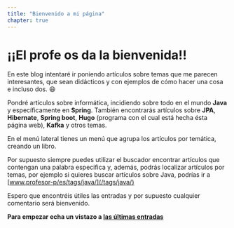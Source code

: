 ```yaml
---
title: "Bienvenido a mi página"
chapter: true
---
```

# ¡¡El profe os da la bienvenida!!

En este blog intentaré ir poniendo artículos sobre temas que me parecen interesantes,  que sean didácticos 
y con ejemplos de cómo hacer una cosa e incluso dos. :smile:

Pondré artículos sobre informática, incidiendo sobre todo en el mundo **Java**  y específicamente en **Spring**. También encontrarás artículos sobre **JPA**, **Hibernate**, **Spring boot**, **Hugo** (programa con el cual
 está hecha ésta página web), **Kafka** y otros temas.

En el menú lateral tienes un menú que agrupa los artículos por temática, creando un libro.

Por supuesto siempre puedes utilizar el buscador encontrar artículos que contengan una palabra especifica y, además, podrás localizar artículos por temas, por ejemplo si quieres buscar artículos sobre Java, podrías ir a [www.profesor-p/es/tags/java/](/tags/java/)

Espero que encontréis útiles las entradas y por supuesto cualquier comentario será bienvenido.

**Para empezar echa un vistazo a [las últimas entradas](/last/)**

